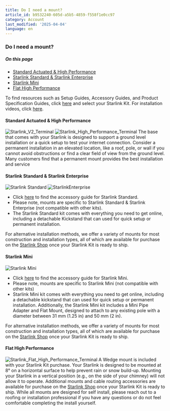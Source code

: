 ```yaml
---
title: Do I need a mount?
article_id: b9532240-605d-a5b5-4859-f558f1e0cc97
category: Account
last_modified: '2025-04-04'
language: en
---
```


### Do I need a mount? 
##### On this page
  * [Standard Actuated & High Performance](https://www.starlink.com/support/article/#standard-actuated-high-performance)
  * [Starlink Standard & Starlink Enterprise](https://www.starlink.com/support/article/#starlink-standard-starlink-enterprise)
  * [Starlink Mini](https://www.starlink.com/support/article/#starlink-mini)
  * [Flat High Performance](https://www.starlink.com/support/article/#flat-high-performance)


To find resources such as Setup Guides, Accessory Guides, and Product Specification Guides, click [here](https://www.starlink.com/support/article/<https:/support.starlink.com/topic?category=6&category=85&category=72>) and select your Starlink Kit. For installation videos, click [here](https://www.starlink.com/support/article/<https:/www.starlink.com/videos/1>).
#### Standard Actuated & High Performance
![Starlink_V2_Terminal](https://www.starlink.com/public-files/Starlink_Rectangular_500x500.png) ![Starlink_High_Performance_Terminal](https://www.starlink.com/public-files/HP_500x500.png)
The base that comes with your Starlink is designed to support a ground level installation or a quick setup to test your internet connection. Consider a permanent installation in an elevated location, like a roof, pole, or wall if you cannot avoid obstructions or find a clear field of view from the ground level. Many customers find that a permanent mount provides the best installation and service
#### Starlink Standard & Starlink Enterprise
![Starlink Standard](https://www.starlink.com/public-files/Starlink_Standard_Hero_500x500.png) ![StarlinkEnterprise](https://www.starlink.com/public-files/Starlink_Enterprise1_500x500.png)
  * Click [here](https://www.starlink.com/support/article/<https:/www.starlink.com/public-files/accessories_guide_standard.pdf>) to find the accessory guide for Starlink Standard. 
  * Please note, mounts are specific to Starlink Standard & Starlink Enterprise (not compatible with other kits). 
  * The Starlink Standard kit comes with everything you need to get online, including a detachable Kickstand that can used for quick setup or permanent installation.


For alternative installation methods, we offer a variety of mounts for most construction and installation types, all of which are available for purchase on the [Starlink Shop](https://www.starlink.com/support/article/<https:/starlink.com/shop/>) once your Starlink Kit is ready to ship.
#### Starlink Mini
![Starlink Mini](https://www.starlink.com/public-files/Starlink_Mini_500x500.png)
  * Click [here](https://www.starlink.com/support/article/<https:/www.starlink.com/public-files/accessories_guide_mini.pdf>) to find the accessory guide for Starlink Mini.
  * Please note, mounts are specific to Starlink Mini (not compatible with other kits)
  * Starlink Mini kit comes with everything you need to get online, including a detachable kickstand that can used for quick setup or permanent installation. Additionally, the Starlink Mini kit includes a Mini Pipe Adapter and Flat Mount, designed to attach to any existing pole with a diameter between 31 mm (1.25 in) and 50 mm (2 in).


For alternative installation methods, we offer a variety of mounts for most construction and installation types, all of which are available for purchase on the [Starlink Shop](https://www.starlink.com/support/article/<https:/starlink.com/shop/>) once your Starlink Kit is ready to ship.
#### Flat High Performance
![Starlink_Flat_High_Performance_Terminal](https://www.starlink.com/public-files/Mobile_Premium_Wedge_500x500.png)
A Wedge mount is included with your Starlink Kit purchase. Your Starlink is designed to be mounted at 8° on a horizontal surface to help prevent rain or snow build-up. Mounting your Starlink in a vertical position (e.g., on the side of your chimney) will not allow it to operate.
Additional mounts and cable routing accessories are available for purchase on the [Starlink Shop](https://www.starlink.com/support/article/<https:/starlink.com/shop/>) once your Starlink Kit is ready to ship. While all mounts are designed for self install, please reach out to a roofing or installation professional if you have any questions or do not feel comfortable completing the install yourself.